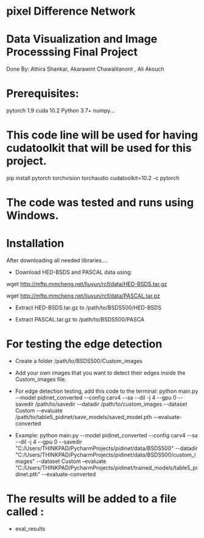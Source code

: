 # pixel Difference Network
# Data Visualization and Image Processsing Final Project

Done By: 
Athira Shankar, Akarawint Chawalitanont , Ali Akouch

# Prerequisites:
pytorch 1.9 
cuda 10.2
Python 3.7+
numpy...

# This code line will be used for having cudatoolkit that will be used for this project.
pip install pytorch torchvision torchaudio cudatoolkit=10.2 -c pytorch

# The code was tested and runs using Windows.

# Installation
After downloading all needed libraries.... 

* Download HED-BSDS and PASCAL data using:

wget http://mftp.mmcheng.net/liuyun/rcf/data/HED-BSDS.tar.gz 

wget http://mftp.mmcheng.net/liuyun/rcf/data/PASCAL.tar.gz 

*  Extract HED-BSDS.tar.gz to /path/to/BSDS500/HED-BSDS

* Extract PASCAL.tar.gz to /path/to/BSDS500/PASCA


# For testing the edge detection 

* Create a folder /path/to/BSDS500/Custom_images

* Add your own images that you want to detect their edges inside the Custom_images file.

* For edge detection testing, add this code to the terminal:
python main.py --model pidinet_converted --config carv4 --sa --dil -j 4 --gpu 0 --savedir /path/to/savedir --datadir /path/to/custom_images --dataset Custom --evaluate /path/to/table5_pidinet/save_models/saved_model.pth --evaluate-converted

* Example:
python main.py --model pidinet_converted --config carv4 --sa --dil -j 4 --gpu 0 --savedir "C:/Users/THINKPAD/PycharmProjects/pidinet/data/BSDS500" --datadir "C:/Users/THINKPAD/PycharmProjects/pidinet/data/BSDS500/custom_images" --dataset Custom –evaluate "C:/Users/THINKPAD/PycharmProjects/pidinet/trained_models/table5_pidinet.pth" --evaluate-converted 


# The results will be added to a file called :
* eval_results

